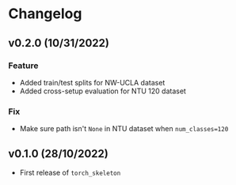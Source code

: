 # Changelog

## v0.2.0 (10/31/2022)

### Feature

- Added train/test splits for NW-UCLA dataset
- Added cross-setup evaluation for NTU 120 dataset

### Fix

- Make sure path isn't `None` in NTU dataset when `num_classes=120`

## v0.1.0 (28/10/2022)

- First release of `torch_skeleton`
